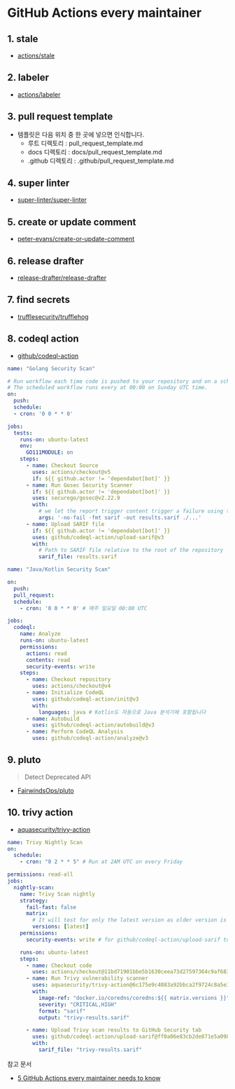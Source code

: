 # GitHub Actions every maintainer

## 1. stale

- [actions/stale](https://github.com/actions/stale)

## 2. labeler

- [actions/labeler](https://github.com/actions/labeler)

## 3. pull request template

- 템플릿은 다음 위치 중 한 곳에 넣으면 인식합니다.
  - 루트 디렉토리 : pull_request_template.md
  - docs 디렉토리 : docs/pull_request_template.md
  - .github 디렉토리 : .github/pull_request_template.md

## 4. super linter

- [super-linter/super-linter](https://github.com/super-linter/super-linter)

## 5. create or update comment

- [peter-evans/create-or-update-comment](https://github.com/peter-evans/create-or-update-comment)

## 6. release drafter

- [release-drafter/release-drafter](https://github.com/release-drafter/release-drafter)

## 7. find secrets

- [trufflesecurity/trufflehog](https://github.com/trufflesecurity/trufflehog)

## 8. codeql action

- [github/codeql-action](https://github.com/github/codeql-action)

```yaml
name: "Golang Security Scan"

# Run workflow each time code is pushed to your repository and on a schedule.
# The scheduled workflow runs every at 00:00 on Sunday UTC time.
on:
  push:
  schedule:
  - cron: '0 0 * * 0'

jobs:
  tests:
    runs-on: ubuntu-latest
    env:
      GO111MODULE: on
    steps:
      - name: Checkout Source
        uses: actions/checkout@v5
        if: ${{ github.actor != 'dependabot[bot]' }}
      - name: Run Gosec Security Scanner
        if: ${{ github.actor != 'dependabot[bot]' }}
        uses: securego/gosec@v2.22.9
        with:
          # we let the report trigger content trigger a failure using the GitHub Security features.
          args: '-no-fail -fmt sarif -out results.sarif ./...'
      - name: Upload SARIF file
        if: ${{ github.actor != 'dependabot[bot]' }}
        uses: github/codeql-action/upload-sarif@v3
        with:
          # Path to SARIF file relative to the root of the repository
          sarif_file: results.sarif
```

```yaml
name: "Java/Kotlin Security Scan"

on:
  push:
  pull_request:
  schedule:
    - cron: '0 0 * * 0' # 매주 일요일 00:00 UTC

jobs:
  codeql:
    name: Analyze
    runs-on: ubuntu-latest
    permissions:
      actions: read
      contents: read
      security-events: write
    steps:
      - name: Checkout repository
        uses: actions/checkout@v4
      - name: Initialize CodeQL
        uses: github/codeql-action/init@v3
        with:
          languages: java # Kotlin도 자동으로 Java 분석기에 포함됩니다
      - name: Autobuild
        uses: github/codeql-action/autobuild@v3
      - name: Perform CodeQL Analysis
        uses: github/codeql-action/analyze@v3
```


## 9. pluto

> Detect Deprecated API

- [FairwindsOps/pluto](https://github.com/FairwindsOps/pluto)

## 10. trivy action

- [aquasecurity/trivy-action](https://github.com/aquasecurity/trivy-action)

```yaml
name: Trivy Nightly Scan
on:
  schedule:
    - cron: "0 2 * * 5" # Run at 2AM UTC on every Friday

permissions: read-all
jobs:
  nightly-scan:
    name: Trivy Scan nightly
    strategy:
      fail-fast: false
      matrix:
        # It will test for only the latest version as older version is not maintained
        versions: [latest]
    permissions:
      security-events: write # for github/codeql-action/upload-sarif to upload SARIF results

    runs-on: ubuntu-latest
    steps:
      - name: Checkout code
        uses: actions/checkout@11bd71901bbe5b1630ceea73d27597364c9af683 # v4.2.2
      - name: Run Trivy vulnerability scanner
        uses: aquasecurity/trivy-action@6c175e9c4083a92bbca2f9724c8a5e33bc2d97a5 # master
        with:
          image-ref: "docker.io/coredns/coredns:${{ matrix.versions }}"
          severity: "CRITICAL,HIGH"
          format: "sarif"
          output: "trivy-results.sarif"

      - name: Upload Trivy scan results to GitHub Security tab
        uses: github/codeql-action/upload-sarif@ff0a06e83cb2de871e5a09832bc6a81e7276941f # v3.28.18
        with:
          sarif_file: "trivy-results.sarif"
```

참고 문서

- [5 GitHub Actions every maintainer needs to know](https://github.blog/open-source/maintainers/5-github-actions-every-maintainer-needs-to-know/)
